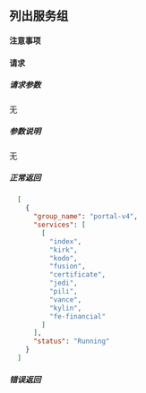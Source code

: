 ## 列出服务组

#### 注意事项

#### 请求

##### 请求参数

无

##### 参数说明

无

##### 正常返回

```json
  [
    {
      "group_name": "portal-v4",
      "services": [
        [
          "index",
          "kirk",
          "kodo",
          "fusion",
          "certificate",
          "jedi",
          "pili",
          "vance",
          "kylin",
          "fe-financial"
        ]
      ],
      "status": "Running"
    }
  ]
```
##### 错误返回
